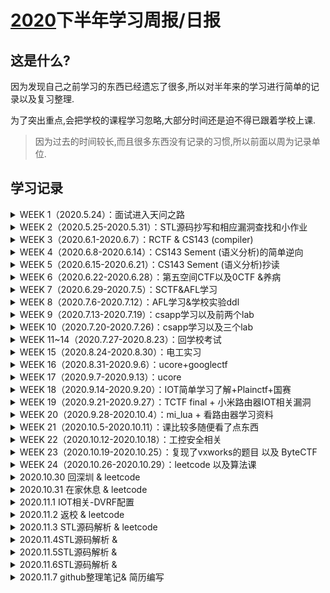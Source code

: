 # [2020](https://github.com/whhhite/skr_university_learning_record/blob/master/iot/%E5%B0%8F%E7%B1%B3%E8%B7%AF%E7%94%B1%E5%99%A8%E5%AD%A6%E4%B9%A0%E8%AE%B0%E5%BD%95.md)下半年学习周报/日报

## 这是什么?

因为发现自己之前学习的东西已经遗忘了很多,所以对半年来的学习进行简单的记录以及复习整理.

为了突出重点,会把学校的课程学习忽略,大部分时间还是迫不得已跟着学校上课.

> 因为过去的时间较长,而且很多东西没有记录的习惯,所以前面以周为记录单位.

## 学习记录

<details>
<summary>WEEK 1（2020.5.24）：面试进入天问之路</summary>

- [x] 面试 : 感谢sakura师傅收留了菜菜的我
</details>

<details>
<summary>WEEK 2（2020.5.25-2020.5.31）：STL源码抄写和相应漏洞查找和小作业</summary>

- [x] stl源码剖析: 观看了mooc视频

  [项目地址](https://github.com/whhhite/skr_university_learning_record/tree/master/stl)

- [ ] 待完善 : 这时候抄这个还是懵懵懂懂的,等以后会回来重新看一遍. --(week25 working)
</details>

<details>
<summary>WEEK 3（2020.6.1-2020.6.7）：RCTF & CS143 (compiler) </summary>

- [x] Lexer: 词法分析

  编写词法分析器`flex`脚本,输出对应的C++源码,再编译为`lexer`. 通过正则语法,将字符串转化为token.

  [项目地址](https://github.com/whhhite/skr_university_learning_record/tree/master/compiler/PA2)

- [x] Parser: 语法分析

  通过编写`bison`脚本,构建一个由Token简单组合起来的AST抽象语法分析树.

  [项目地址](https://github.com/whhhite/skr_university_learning_record/tree/master/compiler/PA3)

  </details>

<details>
<summary>WEEK 4（2020.6.8-2020.6.14）：CS143 Sement (语义分析)的简单逆向</summary>

- [x] Sement: 语义分析
	因为无从下手,所以和师傅们一起简单的进行逆向.
</details>

<details>
<summary>WEEK 5（2020.6.15-2020.6.21）：CS143 Sement (语义分析)抄读 </summary>

- [x] Sement: 语义分析

  将语法分析生成的AST进行二次处理,并且捕获所有剩余的错误

  [项目地址](https://github.com/whhhite/skr_university_learning_record/tree/master/compiler/PA4)

  </details>

<details>
<summary>WEEK 6（2020.6.22-2020.6.28）：第五空间CTF以及0CTF &养病</summary>
</details>

<details>
<summary>WEEK 7（2020.6.29-2020.7.5）：SCTF&AFL学习</summary>

- [x] AFL的入门学习 : [相关记录](https://github.com/whhhite/skr_university_learning_record/blob/master/afl/README.md)
</details>

<details>
<summary>WEEK 8（2020.7.6-2020.7.12）：AFL学习&学校实验ddl</summary>

- [x] AFL的略深入学习: 

  [关于Adobe的fuzz学习记录](https://github.com/whhhite/skr_university_learning_record/blob/master/afl/50%20CVEs%20in%2050%20Days%20Fuzzing%20Adobe%20Reader.md)

  [关于gdi+的fuzz学习记录](https://github.com/whhhite/skr_university_learning_record/blob/master/afl/gdi%2B.md)

  </details>

<details>
<summary>WEEK 9（2020.7.13-2020.7.19）：csapp学习以及前两个lab </summary>

- [x] csapp: 1~2章

  * [第一章](https://github.com/whhhite/skr_university_learning_record/tree/master/csapp/%E7%AC%AC%E4%B8%80%E7%AB%A0) 计算机系统漫游
  * [第二章](https://github.com/whhhite/skr_university_learning_record/tree/master/csapp/%E7%AC%AC%E4%BA%8C%E7%AB%A0) 信息的表示和处理

- [x] lab: lab1~2

  * [datalab](https://github.com/whhhite/skr_university_learning_record/blob/master/csapp/lab/datalab.md) 用位运算实现一些功能
  * [boomlab](https://github.com/whhhite/skr_university_learning_record/blob/master/csapp/lab/bomb.md) gdb实现逆向分析

  </details>

<details>
<summary>WEEK 10（2020.7.20-2020.7.26)：csapp学习以及三个lab</summary>

- [ ] csapp: 3~5章
  * [第三章](https://github.com/whhhite/skr_university_learning_record/tree/master/csapp/%E7%AC%AC%E4%B8%89%E7%AB%A0) 程序的机器级表示
  * [第四章](https://github.com/whhhite/skr_university_learning_record/tree/master/csapp/%E7%AC%AC%E4%B8%89%E7%AB%A0) 处理器体系结构
  * [第五章](https://github.com/whhhite/skr_university_learning_record/tree/master/csapp/%E7%AC%AC%E4%B8%89%E7%AB%A0) 优化程序性能
  * [第六章](https://github.com/whhhite/skr_university_learning_record/tree/master/csapp/%E7%AC%AC%E5%85%AD%E7%AB%A0) 存储器层次结构
- [ ] lab: lab3~5
  * [attack lab](https://github.com/whhhite/skr_university_learning_record/blob/master/csapp/lab/attack.md) Code injection && ROP
  * [arch lab](https://github.com/whhhite/skr_university_learning_record/blob/master/csapp/lab/archlab.md) 
  * [cache lab](https://github.com/whhhite/skr_university_learning_record/blob/master/csapp/lab/cache.md)
    </details>

<details>
<summary>WEEK 11~14（2020.7.27-2020.8.23）：回学校考试</summary>
</details>

<details>
<summary>WEEK 15（2020.8.24-2020.8.30）：电工实习</summary>
</details>

<details>
<summary>WEEK 16（2020.8.31-2020.9.6）：ucore+googlectf</summary>

- [x] ucore : lab1~2

  - [ ] [lab1](https://github.com/whhhite/skr_university_learning_record/blob/master/ucore/lab1.md) 
  - [ ] lab2 (后续笔记忘记传github丢了...后面再补) 
- [x] googlectf : [SIMD](https://github.com/whhhite/skr_university_learning_record/tree/master/CTF/2020%20googlectf)&&sprint
</details>

<details>
<summary>WEEK 17（2020.9.7-2020.9.13）：ucore</summary>

- [x] ucore : lab3
</details>


<details>
<summary>WEEK 18（2020.9.14-2020.9.20）：IOT简单学习了解+Plainctf+国赛</summary>

- [x] IOT:  简单学习
- [x] PlainCTF: reee
- [x] 国赛: 周末两天  
</details>

<details>
<summary>WEEK 19（2020.9.21-2020.9.27）：TCTF final + 小米路由器IOT相关漏洞</summary>

- [x] TCTF final :  unlimited.
- [x]  [小米CVE-2020-11959](https://github.com/whhhite/skr_university_learning_record/blob/master/iot/%E5%B0%8F%E7%B1%B3%E8%B7%AF%E7%94%B1%E5%99%A8%E5%AD%A6%E4%B9%A0%E8%AE%B0%E5%BD%95.md) : 学习记录
</details>

<details>
<summary>WEEK 20（2020.9.28-2020.10.4）：mi_lua + 看路由器学习资料</summary>

- [x] [mi_lua](https://github.com/whhhite/skr_university_learning_record/blob/master/iot/%E5%B0%8F%E7%B1%B3%E8%B7%AF%E7%94%B1%E5%99%A8%E5%AD%A6%E4%B9%A0%E8%AE%B0%E5%BD%95.md) : 简单学习
- [x] 看了点路由器相关的资料 
</details>

<details>
<summary>WEEK 21（2020.10.5-2020.10.11）：课比较多随便看了点东西</summary>

</details>

<details>
<summary>WEEK 22（2020.10.12-2020.10.18）：工控安全相关</summary>

- [x] 看了点vxworks的资料
</details>

<details>
<summary>WEEK 23（2020.10.19-2020.10.25）：复现了vxworks的题目 以及 ByteCTF </summary>

- [x] [复现了NOE 771固件以及分析](https://github.com/whhhite/skr_university_learning_record/blob/master/iot/%E5%85%B3%E4%BA%8E%E6%96%BD%E8%80%90%E5%BE%B7NOE%20771%E5%9B%BA%E4%BB%B6%E7%9A%84%E5%88%86%E6%9E%90.md)
- [x] 打了ByteCTF的两道题目
</details>

<details>
<summary>WEEK 24（2020.10.26-2020.10.29）：leetcode 以及算法课</summary>

- [x] leetcode: 
	因为要差不多开始准备寒假实习, 刷一下算法
- [x] 报了个算法 体验班简单学习了一下(链表,树,以及递归) 
</details>

<details>
<summary>2020.10.30 回深圳 & leetcode </summary>

- [x] 路上花费了点时间
- [x] leetcode 463
</details>

<details>
<summary>2020.10.31 在家休息 & leetcode </summary>

- [x] 在家里稍微会有点懈怠, 尽量陪陪家里人
- [x] leetcode 380/381
</details>

<details>
<summary>2020.11.1 IOT相关-DVRF配置 </summary>

- [x] The Damn Vulnerable Router Firmware Project(路由器漏洞练习靶机):
	对这个靶机平台进行简单学习以及配置,其中遇到了很多配置环境的坑...
- [x] leetcode 140  单词拆分 II 
</details>


<details>
<summary>2020.11.2 返校 & leetcode </summary>

- [x] 周末回深圳了,周一在路上花了点时间.
- [x] leetcode 349
</details>

<details>
<summary>2020.11.3 STL源码解析 &  leetcode</summary>

- [x] STL源码解析 第一章
- [x] leetcode 941
</details>

<details>
<summary>2020.11.4STL源码解析 &  </summary>

- [x] STL源码解析 第二章
- [x] leetcode 57
</details>

<details>
<summary>2020.11.5STL源码解析 &  </summary>

- [x] STL源码解析 第三章
- [x] leetcode 127
</details>

<details>
<summary>2020.11.6STL源码解析 &  </summary>

- [x] STL源码解析 第四章
- [x] leetcode 1356
</details>

<details>
<summary>2020.11.7 github整理笔记& 简历编写  </summary>

</details>